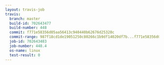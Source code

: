 ```yaml
---
layout: travis-job
travis:
  branch: master
  build-id: 702643477
  build-number: 448
  commit: f771e58356d05aa56413c940440b62676d25328c
  commit-range: 987f18cd1de19051250c80266c1b9df14020df7b...f771e58356d05aa56413c940440b62676d25328c
  job-id: 702643483
  job-number: 448.4
  os-name: linux
  test-result: 0
---
```

